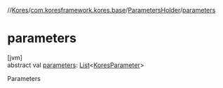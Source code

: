 //[Kores](../../../index.md)/[com.koresframework.kores.base](../index.md)/[ParametersHolder](index.md)/[parameters](parameters.md)

# parameters

[jvm]\
abstract val [parameters](parameters.md): [List](https://kotlinlang.org/api/latest/jvm/stdlib/kotlin.collections/-list/index.html)<[KoresParameter](../-kores-parameter/index.md)>

Parameters
